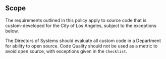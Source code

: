 ## Scope

The requirements outlined in this policy apply to source code that is custom-developed for the City of Los Angeles, subject to the exceptions below.

The Directors of Systems should evaluate all custom code in a Department for ability to open source. Code Quality should not be used as a metric to avoid open source, with exceptions given in the `Checklist`. 
